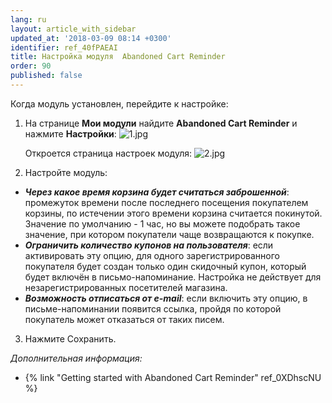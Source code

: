 ```yaml
---
lang: ru
layout: article_with_sidebar
updated_at: '2018-03-09 08:14 +0300'
identifier: ref_40fPAEAI
title: Настройка модуля  Abandoned Cart Reminder
order: 90
published: false
---
```

Когда модуль установлен, перейдите к настройке:

1.  На странице **Мои модули** найдите **Abandoned Cart Reminder** и нажмите **Настройки**:
    ![1.jpg]({{site.baseurl}}/attachments/ref_40fPAEAI/1.jpg)

    Откроется страница настроек модуля:
    ![2.jpg]({{site.baseurl}}/attachments/ref_40fPAEAI/2.jpg)

2.  Настройте модуль:

- _**Через какое время корзина будет считаться заброшенной**_: промежуток времени после последнего посещения покупателем корзины, по истечении этого времени корзина считается покинутой. Значение по умолчанию -  1 час, но вы можете подобрать такое значение, при котором покупатели чаще возвращаются к покупке.
- _**Ограничить количество купонов на пользователя**_: если активировать эту опцию, для одного зарегистрированного покупателя будет создан только один скидочный купон, который будет включён в письмо-напоминание. Настройка не действует для незарегистрированных посетителей магазина.
- _**Возможность отписаться от e-mail**_: если включить эту опцию, в письме-напоминании появится ссылка, пройдя по которой покупатель может отказаться от таких писем.

3.  Нажмите Сохранить.

_Дополнительная информация:_

*   {% link "Getting started with Abandoned Cart Reminder" ref_0XDhscNU %}

